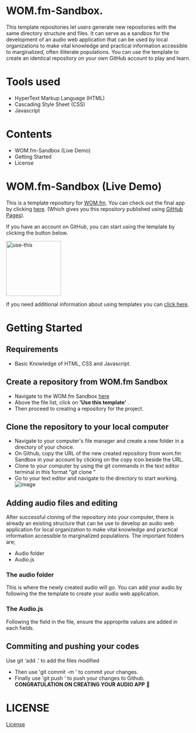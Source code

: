 # WOM.fm-Sandbox.
 This template repositories let users generate new repositories with the same directory structure and files. It can serve as a sandbox for the development of an audio web application that can be used by local organizations to make vital knowledge and practical information accessible to marginalized, often illiterate populations. You can use the template to create an identical repository on your own GitHub account to play and learn. 

# Tools used
- HyperText Markup Language (HTML)
- Cascading Style Sheet (CSS)
- Javascript

# Contents

- WOM.fm-Sandbox (Live Demo)
- Getting Started
- License

# WOM.fm-Sandbox (Live Demo)

This is a template repository for [WOM.fm](https://wom.fm).
You can check out the final app by clicking [here](https://oseqorg.github.io/WOM.fm-Sandbox/). (Which gives you this repository published using [GitHub Pages](https://docs.github.com/en/pages/getting-started-with-github-pages/configuring-a-publishing-source-for-your-github-pages-site#choosing-a-publishing-source)).

If you have an account on GitHub, you can start using the template by clicking the button below.

[<img width="150" alt="use-this" src="https://user-images.githubusercontent.com/32398058/180222451-79803087-fa71-4afa-8eb7-5944aa263712.png">](https://github.com/OSEQorg/WOM.fm-Sandbox/generate)


If you need additional information about using templates you can [click here](https://docs.github.com/en/repositories/creating-and-managing-repositories/creating-a-repository-from-a-template).

# Getting Started
## Requirements
 - Basic Knowledge of HTML, CSS and Javascript.

 ## Create a repository from WOM.fm Sandbox
 - Navigate to the WOM.fm Sandbox [here](https://oseqorg.github.io/WOM.fm-Sandbox/)
 - Above the file list, click on **'Use this template'** .
 - Then proceed to creating a repository for the project.

 ## Clone the repository to your local computer 
- Navigate to your computer's file manager and create a new folder in a directory of your choice.
- On Github, copy the URL of the new created repository from wom.fm Sandbox in your account by clicking on the copy icon beside the URL.
- Clone to your computer by using the git commands in the text editor terminal in this format "git clone <repository url>"
- Go to your text editor and navigate to the directory to start working.
![image](https://user-images.githubusercontent.com/37791436/198752391-08898e02-cd70-4617-b79e-0135dacb4d78.png)


## Adding audio files and editing
 After successful cloning of the repository into your computer, there is already an existing structure that can be use to develop an audio web application for local organization to make vital knowledge and practical information accessible to marginalized populations. The important folders are;
 - Audio folder
 - Audio.js

 ### The audio folder
  This is where the newly created audio will go. You can add your audio by following the the template to create your audio web application.

 ### The Audio.js
  Following the field in the file, ensure the approprite values are added in each fields.

## Commiting and pushing your codes
 Use git 'add .' to add the files modified
 - Then use 'git commit -m <comment>' to commit your changes.
 - Finally use 'git push <repo url>' to push your changes to Github.
 **CONGRATULATION ON CREATING YOUR AUDIO APP** :tada:

 # LICENSE
 [License](github.com/SCA_HackFest/LICENSE)
